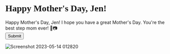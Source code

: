<!DOCTYPE html>
<html>
<head>
  <title>Happy Mother's Day</title>
  <link rel="stylesheet" href="https://fonts.googleapis.com/css?family=Pacifico">
  <style>
    h1 {
      font-family: 'Pacifico', cursive;
    }
  </style>
</head>
<body>
  <h1>Happy Mother's Day, Jen!</h1>

  <div>
    <form>
      <label for="letter">Happy Mother's Day, Jen! I hope you have a great Mother's Day. You're the best step mom ever! 🌸📷</label><br>
      <input type="submit" value="Submit">
    </form>

 ![Screenshot 2023-05-14 012820](https://github.com/landy123456/HAPPYMOTHERSDAYJEN/assets/132488888/0bbdbcc4-f1c7-4403-8b0e-16191512ee88)

  </div>

</body>
</html>



